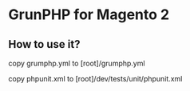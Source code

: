 # GrunPHP for Magento 2

## How to use it?

copy grumphp.yml to [root]/grumphp.yml

copy phpunit.xml to [root]/dev/tests/unit/phpunit.xml